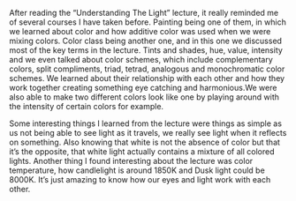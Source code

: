 After reading the “Understanding The Light” lecture, it really reminded me of several courses I have taken before. Painting being one of them, in which we learned about color and how additive color was used when we were mixing colors. Color class being another one, and in this one we discussed most of the key terms in the lecture. Tints and shades, hue, value, intensity and we even talked about color schemes, which include complementary colors, split compliments, triad, tetrad, analogous and monochromatic color schemes. We learned about their relationship with each other and how they work together creating something eye catching and harmonious.We were also able to make two different colors look like one by playing around with the intensity of certain colors for example.

Some interesting things I learned from the lecture were things as simple as us not being able to see light as it travels, we really see light when it reflects on something. Also knowing that white is not the absence of color but that it’s the opposite, that white light actually contains a mixture of all colored lights. Another thing I found interesting about the lecture was color temperature, how candlelight is around 1850K and Dusk light could be 8000K. It’s just amazing to know how our eyes and light work with each other.
